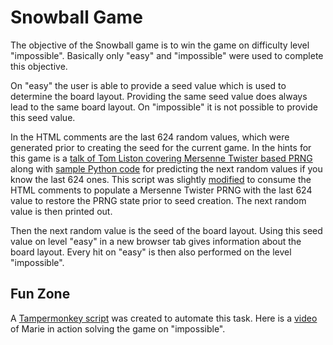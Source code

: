 # Snowball Game
The objective of the Snowball game is to win the game on difficulty level "impossible".
Basically only "easy" and "impossible" were used to complete this objective.

On "easy" the user is able to provide a seed value which is used to determine the board layout. Providing the same seed value does always lead to the same board layout.
On "impossible" it is not possible to provide this seed value.

In the HTML comments are the last 624 random values, which were generated prior to creating the seed for the current game.
In the hints for this game is a [talk of Tom Liston covering Mersenne Twister based PRNG ](https://www.youtube.com/watch?v=Jo5Nlbqd-Vg) along with [sample Python code](https://github.com/tliston/mt19937) for predicting the next random values if you know the last 624 ones.
This script was slightly [modified](https://github.com/joergschwarzwaelder/hhc2020/blob/master/Additional/mt19937-jsw.py) to consume the HTML comments to populate a Mersenne Twister PRNG with the last 624 value to restore the PRNG state prior to seed creation. The next random value is then printed out.

Then the next random value is the seed of the board layout.
Using this seed value on level "easy" in a new browser tab gives information about the board layout. Every hit on "easy" is then also performed on the level "impossible".

## Fun Zone

A [Tampermonkey script](https://github.com/joergschwarzwaelder/hhc2020/blob/master/Additional/snowball.tampermonkey) was created to automate this task.
Here is a [video](https://github.com/joergschwarzwaelder/hhc2020/blob/master/Additional/Holiday%20Hack%20Challenge%202020%20-%20Snowball%20-%20Marie.webm) of Marie in action solving the game on "impossible".
<!--stackedit_data:
eyJoaXN0b3J5IjpbODc1MTQ2MzE0LC0xMTIxOTM5NTQsLTIwMT
czMTgyNjksNzMwOTk4MTE2XX0=
-->